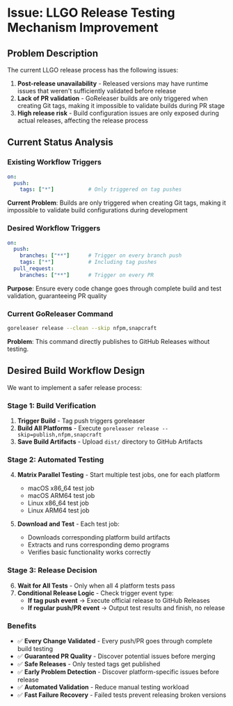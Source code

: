 # Issue: LLGO Release Testing Mechanism Improvement

## Problem Description

The current LLGO release process has the following issues:

1. **Post-release unavailability** - Released versions may have runtime issues that weren't sufficiently validated before release
2. **Lack of PR validation** - GoReleaser builds are only triggered when creating Git tags, making it impossible to validate builds during PR stage
3. **High release risk** - Build configuration issues are only exposed during actual releases, affecting the release process

## Current Status Analysis

### Existing Workflow Triggers
```yaml
on:
  push:
    tags: ["*"]           # Only triggered on tag pushes
```

**Current Problem**: Builds are only triggered when creating Git tags, making it impossible to validate build configurations during development

### Desired Workflow Triggers
```yaml
on:
  push:
    branches: ["**"]      # Trigger on every branch push
    tags: ["*"]           # Including tag pushes
  pull_request:
    branches: ["**"]      # Trigger on every PR
```

**Purpose**: Ensure every code change goes through complete build and test validation, guaranteeing PR quality

### Current GoReleaser Command
```bash
goreleaser release --clean --skip nfpm,snapcraft
```

**Problem**: This command directly publishes to GitHub Releases without testing.

## Desired Build Workflow Design

We want to implement a safer release process:

### Stage 1: Build Verification
1. **Trigger Build** - Tag push triggers goreleaser
2. **Build All Platforms** - Execute `goreleaser release --skip=publish,nfpm,snapcraft`
3. **Save Build Artifacts** - Upload `dist/` directory to GitHub Artifacts

### Stage 2: Automated Testing
4. **Matrix Parallel Testing** - Start multiple test jobs, one for each platform
   - macOS x86_64 test job
   - macOS ARM64 test job  
   - Linux x86_64 test job
   - Linux ARM64 test job

5. **Download and Test** - Each test job:
   - Downloads corresponding platform build artifacts
   - Extracts and runs corresponding demo programs
   - Verifies basic functionality works correctly

### Stage 3: Release Decision
6. **Wait for All Tests** - Only when all 4 platform tests pass
7. **Conditional Release Logic** - Check trigger event type:
   - **If tag push event** → Execute official release to GitHub Releases
   - **If regular push/PR event** → Output test results and finish, no release

### Benefits
- ✅ **Every Change Validated** - Every push/PR goes through complete build testing
- ✅ **Guaranteed PR Quality** - Discover potential issues before merging
- ✅ **Safe Releases** - Only tested tags get published
- ✅ **Early Problem Detection** - Discover platform-specific issues before release
- ✅ **Automated Validation** - Reduce manual testing workload
- ✅ **Fast Failure Recovery** - Failed tests prevent releasing broken versions